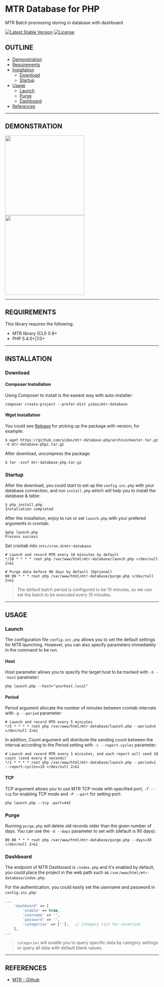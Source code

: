 MTR Database for PHP
====================

MTR Batch processing storing in database with dashboard 

[![Latest Stable Version](https://poser.pugx.org/yidas/mtr-database/v/stable?format=flat-square)](https://packagist.org/packages/yidas/mtr-database)
[![License](https://poser.pugx.org/yidas/mtr-database/license?format=flat-square)](https://packagist.org/packages/yidas/mtr-database)

OUTLINE
-------

- [Demonstration](#demonstration)
- [Requirements](#requirements)
- [Installation](#installation)
    - [Download](#download) 
    - [Startup](#startup)
- [Usage](#usage)
    - [Launch](#launch)
    - [Purge](#purge) 
    - [Dashboard](#Dashboard)
- [References](#references)

---

DEMONSTRATION
-------------

<img src="https://raw.githubusercontent.com/yidas/mtr-database-php/main/img/demo-dashboard-overview.png" height="260" /><img src="https://raw.githubusercontent.com/yidas/mtr-database-php/main/img/demo-dashboard-table-details.png" height="260" />

---

REQUIREMENTS
------------
This library requires the following:

- MTR library (CLI) 0.9+
- PHP 5.4.0+\|7.0+

---

INSTALLATION
------------

### Download

#### Composer Installation

Using Composer to install is the easiest way with auto-installer:

```shell
composer create-project --prefer-dist yidas/mtr-database
```

#### Wget Installation

You could see [Release](https://github.com/yidas/mtr-database-php/releases) for picking up the package with version, for example:
    
```shell
$ wget https://github.com/yidas/mtr-database-php/archive/master.tar.gz -O mtr-database-phpi.tar.gz
```

After download, uncompress the package:

```shell
$ tar -zxvf mtr-database-php.tar.gz
```

### Startup

After the download, you could start to set up the `config.inc.php` with your database connection, and run `install.php` which will help you to install the database & table:

```shell
$ php install.php
Installation completed
```

After the installation, enjoy to run or set `launch.php` with your prefered arguments in crontab:

```shell
$php launch.php
Process success
```

Set crontab into `/etc/cron.d/mtr-database`:

```shell
# Launch and record MTR every 10 miniutes by default
*/10 * * * * root php /var/www/html/mtr-database/launch.php >/dev/null 2>&1

# Purge data before 90 days by default (Optional)
00 00 * * * root php /var/www/html/mtr-database/purge.php >/dev/null 2>&1
```

> The default batch period is configured to be 10 minutes, so we can set the batch to be executed every 10 minutes.

---

USAGE
-----

### Launch

The configuration file `config.inc.php` allows you to set the default settings for MTR launching. However, you can also specify parameters immediately in the command to be run.

#### Host

Host parameter allows you to specify the target host to be tracked with `-h --host` parameter:

```shell
php launch.php --host="yourhost.local"
```

#### Period

Period argument allocate the number of minutes between crontab intervals with `-p --period` parameter:

```shell
# Launch and record MTR every 5 miniutes
*/5 * * * * root php /var/www/html/mtr-database/launch.php --period=5 >/dev/null 2>&1
```

In addition, Count argument will distribute the sending count between the interval according to the Period setting with `-c --report-cycles`  parameter:

```shell
# Launch and record MTR every 1 miniutes, and each report will send 10 count (send every 6 seconds)
*/1 * * * * root php /var/www/html/mtr-database/launch.php --period=1 --report-cycles=10 >/dev/null 2>&1
```

#### TCP

TCP argument allows you to use MTR TCP mode with specified port, `-T --tcp` for enabling TCP mode and `-P --port` for setting port:

```shell
php launch.php --tcp -port=443
```

### Purge

Running `purge.php` will delete old records older than the given number of days. You can use the `-d --days` parameter to set with (default is 90 days):

```shell
00 00 * * * root php /var/www/html/mtr-database/purge.php --days=30 >/dev/null 2>&1
```

### Dashboard

The endpoint of MTR Dashboard is `/index.php` and it's enabled by default, you could place the project in the web path such as `/var/www/html/mtr-database/index.php`.

For the authentication, you could easily set the username and password in `config.ini.php`:

```php
...
    'dashboard' => [
        'enable' => true,
        'username' => '',
        'password' => '',
        'categories' => [''],   // Category list for selection
    ],
...
```

> `categories` will enable you to query specific data by category settings or query all data with default blank values.


---

REFERENCES
----------

- [MTR - Github](https://github.com/traviscross/mtr)




